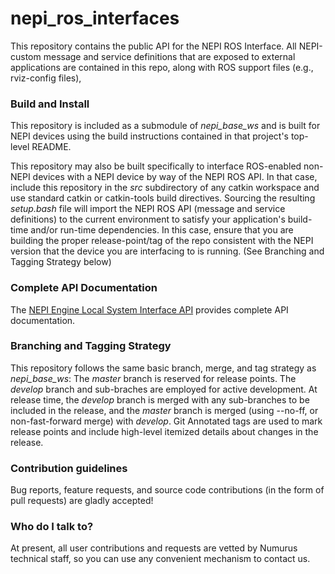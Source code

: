<!--
NEPI Dual-Use License
Project: nepi_ros_interfaces

This license applies to any user of NEPI Engine software

Copyright (C) 2023 Numurus, LLC <https://www.numurus.com>
see https://github.com/numurus-nepi/nepi_ros_interfaces

This software is dual-licensed under the terms of either a NEPI software developer license
or a NEPI software commercial license.

The terms of both the NEPI software developer and commercial licenses
can be found at: www.numurus.com/licensing-nepi-engine

Redistributions in source code must retain this top-level comment block.
Plagiarizing this software to sidestep the license obligations is illegal.

Contact Information:
====================
- https://www.numurus.com/licensing-nepi-engine
- mailto:nepi@numurus.com

-->
# nepi_ros_interfaces

This repository contains the public API for the NEPI ROS Interface. All NEPI-custom message and service definitions that are exposed to external applications are contained in this repo, along with ROS support files (e.g., rviz-config files),

### Build and Install ###
This repository is included as a submodule of _nepi_base_ws_ and is built for NEPI devices using the build instructions contained in that project's top-level README.

This repository may also be built specifically to interface ROS-enabled non-NEPI devices with a NEPI device by way of the NEPI ROS API. In that case, include this repository in the _src_ subdirectory of any catkin workspace and use standard catkin or catkin-tools build directives. Sourcing the resulting _setup.bash_ file will import the NEPI ROS API (message and service definitions) to the current environment to satisfy your application's build-time and/or run-time dependencies. In this case, ensure that you are building the proper release-point/tag of the repo consistent with the NEPI version that the device you are interfacing to is running. (See Branching and Tagging Strategy below)

### Complete API Documentation ###
The [NEPI Engine Local System Interface API](https://numurus.com/wp-content/uploads/API-Manual-NEPI-Engine-Local-System-Interfacing.pdf) provides complete API documentation.

### Branching and Tagging Strategy ###
This repository follows the same basic branch, merge, and tag strategy as _nepi_base_ws_: The _master_ branch is reserved for release points. The _develop_ branch and sub-braches are employed for active development. At release time, the _develop_ branch is merged with any sub-branches to be included in the release, and the _master_ branch is merged (using --no-ff, or non-fast-forward merge) with _develop_. Git Annotated tags are used to mark release points and include high-level itemized details about changes in the release.

### Contribution guidelines ###
Bug reports, feature requests, and source code contributions (in the form of pull requests) are gladly accepted!

### Who do I talk to? ###
At present, all user contributions and requests are vetted by Numurus technical staff, so you can use any convenient mechanism to contact us.

